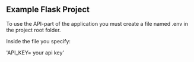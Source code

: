 ## Example Flask Project

To use the API-part of the application you must create a file named .env in the project root folder.

Inside the file you specify:

'API_KEY= your api key'





